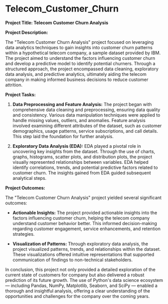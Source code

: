 # Telecom_Customer_Churn
**Project Title: Telecom Customer Churn Analysis**

**Project Description:**

The "Telecom Customer Churn Analysis" project focused on leveraging data analytics techniques to gain insights into customer churn patterns within a hypothetical telecom company, a sample dataset provided by IBM. The project aimed to understand the factors influencing customer churn and develop a predictive model to identify potential churners. Through a structured approach, the project encompassed data cleaning, exploratory data analysis, and predictive analytics, ultimately aiding the telecom company in making informed business decisions to reduce customer attrition.

**Project Tasks:**

1. **Data Preprocessing and Feature Analysis:**
   The project began with comprehensive data cleaning and preprocessing, ensuring data quality and consistency. Various data manipulation techniques were applied to handle missing values, outliers, and anomalies. Feature analysis involved examining different attributes of the dataset, such as customer demographics, usage patterns, service subscriptions, and call details. This step laid the foundation for further analysis.

2. **Exploratory Data Analysis (EDA):**
   EDA played a pivotal role in uncovering key insights from the dataset. Through the use of charts, graphs, histograms, scatter plots, and distribution plots, the project visually represented relationships between variables. EDA helped identify correlations, trends, and potential predictive factors related to customer churn. The insights gained from EDA guided subsequent analytical steps.


**Project Outcomes:**

The "Telecom Customer Churn Analysis" project yielded several significant outcomes:

- **Actionable Insights:** The project provided actionable insights into the factors influencing customer churn, helping the telecom company understand customer behavior better. This informed decision-making regarding customer engagement, service enhancements, and retention strategies.

- **Visualization of Patterns:** Through exploratory data analysis, the project visualized patterns, trends, and relationships within the dataset. These visualizations offered intuitive representations that supported communication of findings to non-technical stakeholders.

In conclusion, this project not only provided a detailed exploration of the current state of customers for company but also delivered a robust prediction of its future growth. The use of Python's data science ecosystem — including Pandas, NumPy, Matplotlib, Seaborn, and SciPy — enabled a thorough and insightful analysis, offering a clear understanding of the opportunities and challenges for the company over the coming years. 


